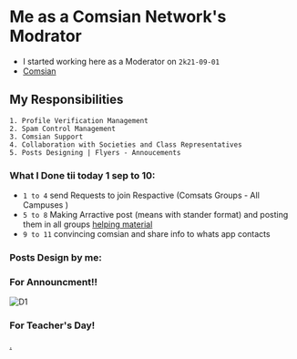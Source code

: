 # Me as a Comsian Network's Modrator
- I started working here as a Moderator on `2k21-09-01`
- [Comsian](https://comsian.net/)

## **My Responsibilities**

    1. Profile Verification Management
    2. Spam Control Management
    3. Comsian Support
    4. Collaboration with Societies and Class Representatives
    5. Posts Designing | Flyers - Annoucements
    
### **What I Done tii today 1 sep to 10:**

- `1 to 4` send Requests to join Respactive (Comsats Groups - All Campuses )
- `5 to 8` Making Arractive post (means with stander format) and posting them in all groups [helping material](https://www.facebook.com/comsian.net)
- `9 to 11` convincing comsian and share info to whats app contacts 

### **Posts Design by me:**

### For Announcment!!

   ![D1](https://user-images.githubusercontent.com/54352225/132949388-08dc73d3-af19-4825-b88b-8ba2465abb60.jpeg)
   
### For Teacher's Day!

[.](file:///D:/downloads/teachers%20day%20(2).png)


